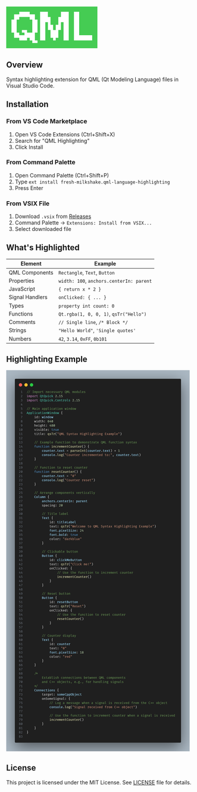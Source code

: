 ![QML Syntax Highlighting Preview](images/qml.png)

## Overview

Syntax highlighting extension for QML (Qt Modeling Language) files in Visual Studio Code.

## Installation

### From VS Code Marketplace
1. Open VS Code Extensions (Ctrl+Shift+X)
2. Search for "QML Highlighting"
3. Click Install

### From Command Palette
1. Open Command Palette (Ctrl+Shift+P)
2. Type `ext install fresh-milkshake.qml-language-highlighting`
3. Press Enter

### From VSIX File
1. Download `.vsix` from [Releases](https://github.com/fresh-milkshake/qml-vscode/releases)
2. Command Palette → `Extensions: Install from VSIX...`
3. Select downloaded file

## What's Highlighted

| Element         | Example                                  |
| --------------- | ---------------------------------------- |
| QML Components  | `Rectangle`, `Text`, `Button`            |
| Properties      | `width: 100`, `anchors.centerIn: parent` |
| JavaScript      | `{ return x * 2 }`                       |
| Signal Handlers | `onClicked: { ... }`                     |
| Types           | `property int count: 0`                  |
| Functions       | `Qt.rgba(1, 0, 0, 1)`, `qsTr("Hello")` |
| Comments        | `// Single line`, `/* Block */`          |
| Strings         | `"Hello World"`, `'Single quotes'`       |
| Numbers         | `42`, `3.14`, `0xFF`, `0b101`            |

## Highlighting Example

![QML Syntax Highlighting Example](images/code.png)

## License

This project is licensed under the MIT License. See [LICENSE](LICENSE) file for details.